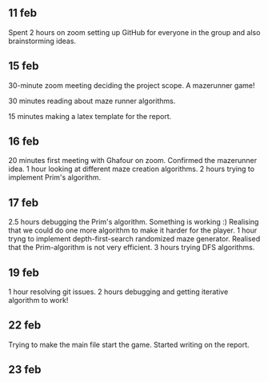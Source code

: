 ## 11 feb
Spent 2 hours on zoom setting up GitHub for everyone in the group and also brainstorming ideas.


## 15 feb
30-minute zoom meeting deciding the project scope. A mazerunner game!

30 minutes reading about maze runner algorithms.

15 minutes making a latex template for the report.


## 16 feb
20 minutes first meeting with Ghafour on zoom. Confirmed the mazerunner idea.
1 hour looking at different maze creation algorithms.
2 hours trying to implement Prim's algorithm.

## 17 feb
2.5 hours debugging the Prim's algorithm. Something is working :) Realising that we could do one more algorithm to make it harder for the player. 
1 hour tryng to implement depth-first-search randomized maze generator. Realised that the Prim-algorithm is not very efficient. 
3 hours trying DFS algorithms.  

## 19 feb
1 hour resolving git issues. 2 hours debugging and getting iterative algorithm to work! 

## 22 feb
Trying to make the main file start the game. 
Started writing on the report. 

## 23 feb 